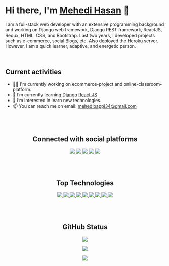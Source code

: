 <!---
MehediBijoy/MehediBijoy is a ✨ special ✨ repository because its `README.md` (this file) appears on your GitHub profile.
You can click the Preview link to take a look at your changes.
--->

# Hi there, I'm <a href="https://mehedibappi.netlify.app/" target="_blank">Mehedi Hasan</a> 👋

<p align="left">
    I am a full-stack web developer with an extensive programming background and working on Django web framework, Django REST framework, ReactJS, Redux, HTML, CSS, and Bootstrap. Last two years, I developed projects such as e-commerce, social Blogs, etc. Also deployed the Heroku server. However, I am a quick learner, adaptive, and energetic person.
</p>

<br/>

<h2>Current activities</h2>

- 👨‍💻 I'm currently working on ecommerce-project and online-classroom-platform.
- 🌱 I’m currently learning <a href="https://www.djangoproject.com/" target="_blank">Django</a> <a href="https://reactjs.org/" target="_blank">React.JS</a>
- 👀 I’m interested in learn new technologies.
- 📫 You can reach me on email: <a href="mehedibappi34@gmail.com">mehedibappi34@gmail.com</a>

<br/><br/>

<div align="center">
    <h2>Connected with social platforms</h2>
    <a href="https://facebook.com/MehediBUBT" target="_blank">
        <img src="https://img.shields.io/badge/Facebook-1877F2?style=for-the-badge&logo=facebook&logoColor=white" /> 
    </a>
    <a href="https://wa.link/uyfyiq" target="_blank">
        <img src="https://img.shields.io/badge/WhatsApp-25D366?style=for-the-badge&logo=whatsapp&logoColor=white" /> 
    </a>
    <a href="mehedibubt34@gmail.com" target="_blank"> 
        <img src="https://img.shields.io/badge/Gmail-D14836?style=for-the-badge&logo=gmail&logoColor=white" /> 
    </a>
    <a href="https://github.com/MehediBijoy" target="_blank"> 
        <img src="https://img.shields.io/badge/github-181717?style=for-the-badge&logo=github&logoColor=white" /> 
    </a>
    <a href="https://www.linkedin.com/in/mehedihbijoy/" target="_blank"> 
        <img src="https://img.shields.io/badge/linkedin-0A66C2?style=for-the-badge&logo=linkedin&logoColor=white" /> 
    </a>
</div>

<br/><br/>

<h2 align="center">Top Technologies</h2>

<!-- TODO: Make technologies links takes you to repositories -->
<p align="center">
    <a href="#">
        <img src="https://img.shields.io/badge/-python-3776AB?style=for-the-badge&labelColor=e1e5eb&logo=python&logoColor=3776AB"/>
    </a>
    <a href="#">
        <img src="https://img.shields.io/badge/-Django-092E20?style=for-the-badge&labelColor=e1e5eb&logo=django&logoColor=092E20"/>
    </a>
    <a href="#">
        <img src="https://img.shields.io/badge/-react-61DBFB?style=for-the-badge&labelColor=e1e5eb&logo=react&logoColor=61DBFB"/>
    </a>
    <a href="#">
        <img src="https://img.shields.io/badge/-redux-764ABC?style=for-the-badge&labelColor=e1e5eb&logo=redux&logoColor=764ABC"/>
    </a>
    <a href="#">
        <img src="https://img.shields.io/badge/-Javascript-F0DB4F?style=for-the-badge&labelColor=e1e5eb&logo=javascript&logoColor=F0DB4F"/>
    </a>
    <a href="#">
        <img src="https://img.shields.io/badge/-Heroku-430098?style=for-the-badge&labelColor=e1e5eb&logo=Heroku&logoColor=430098"/>
    </a>
    <a href="#">
        <img src="https://img.shields.io/badge/-Material_UI-0081CB?style=for-the-badge&labelColor=e1e5eb&logo=Material-UI&logoColor=0081CB"/>
    </a>
    <a href="#">
        <img src="https://img.shields.io/badge/-Bootstrap-7952B3?style=for-the-badge&labelColor=e1e5eb&logo=Bootstrap&logoColor=7952B3"/>
    </a>
    <a href="#">
        <img src="https://img.shields.io/badge/-semantic_ui-35BDB2?style=for-the-badge&labelColor=e1e5eb&logo=semantic-ui-react&logoColor=35BDB2"/>
    </a>
</p>

<br/><br/>

<div align="center" width="500px">
    <h2>GitHub Status</h2>
    <p>
        <img src="https://github-readme-stats.vercel.app/api/top-langs/?username=MehediBijoy&hide=html&hide_title=false&hide_border=true&layout=compact&langs_count=8&&theme=radical&card_width=445" />
    </p>
    <p align="center">
        <img src="https://github-readme-stats.vercel.app/api?username=MehediBijoy&count_private=true&show_icons=true&theme=algolia&hide_border=true"/>
    </p>
    <p align="center">
        <img src="https://github-readme-streak-stats.herokuapp.com/?user=MehediBijoy&theme=black-ice&hide_border=true&stroke=0000&background=060A0CD0"/>
    </p>
</div>
